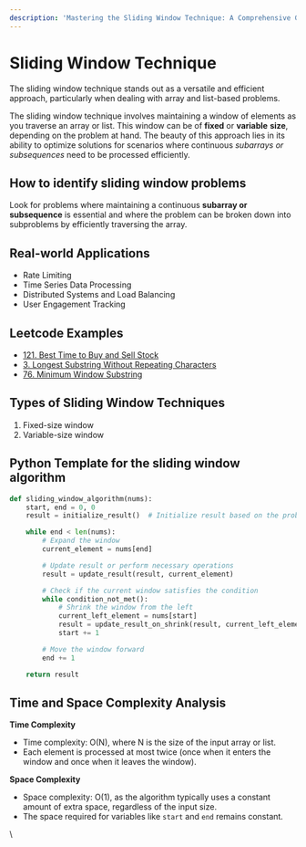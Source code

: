```yaml
---
description: 'Mastering the Sliding Window Technique: A Comprehensive Guide'
---
```


# Sliding Window Technique

The sliding window technique stands out as a versatile and efficient approach, particularly when dealing with array and list-based problems.

The sliding window technique involves maintaining a window of elements as you traverse an array or list. This window can be of **fixed** or **variable** **size**, depending on the problem at hand. The beauty of this approach lies in its ability to optimize solutions for scenarios where continuous _subarrays or subsequences_ need to be processed efficiently.

## How to identify sliding window problems

Look for problems where maintaining a continuous **subarray or subsequence** is essential and where the problem can be broken down into subproblems by efficiently traversing the array.

## Real-world Applications

* Rate Limiting
* Time Series Data Processing
* Distributed Systems and Load Balancing
* User Engagement Tracking

## Leetcode Examples

* [121. Best Time to Buy and Sell Stock](https://leetcode.com/problems/best-time-to-buy-and-sell-stock/)
* [3. Longest Substring Without Repeating Characters](https://leetcode.com/problems/longest-substring-without-repeating-characters/)
* [76. Minimum Window Substring](https://leetcode.com/problems/minimum-window-substring/)

## Types of Sliding Window Techniques

1. Fixed-size window
2. Variable-size window

## Python Template for the sliding window algorithm

```python
def sliding_window_algorithm(nums):
    start, end = 0, 0
    result = initialize_result()  # Initialize result based on the problem

    while end < len(nums):
        # Expand the window
        current_element = nums[end]

        # Update result or perform necessary operations
        result = update_result(result, current_element)

        # Check if the current window satisfies the condition
        while condition_not_met():
            # Shrink the window from the left
            current_left_element = nums[start]
            result = update_result_on_shrink(result, current_left_element)
            start += 1

        # Move the window forward
        end += 1

    return result

```

## Time and Space Complexity Analysis

**Time Complexity**

* Time complexity: O(N), where N is the size of the input array or list.
* Each element is processed at most twice (once when it enters the window and once when it leaves the window).

**Space Complexity**

* Space complexity: O(1), as the algorithm typically uses a constant amount of extra space, regardless of the input size.
* The space required for variables like `start` and `end` remains constant.

\
